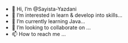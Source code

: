 - 👋 Hi, I’m @Sayista-Yazdani
- 👀 I’m interested in learn & develop into skills...
- 🌱 I’m currently learning Java...
- 💞️ I’m looking to collaborate on ...
- 📫 How to reach me ...

<!---
Sayista-Yazdani/Sayista-Yazdani is a ✨ special ✨ repository because its `README.md` (this file) appears on your GitHub profile.
You can click the Preview link to take a look at your changes.
--->
